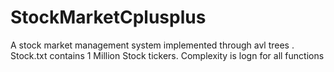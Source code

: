 # StockMarketCplusplus
A stock market management system implemented through avl trees . 
Stock.txt contains 1 Million Stock tickers.
Complexity is logn for all functions
